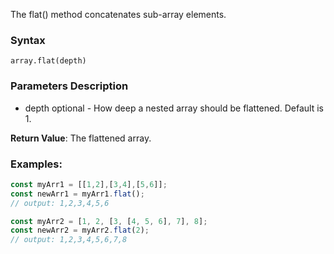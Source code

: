 The flat() method concatenates sub-array elements.

### Syntax
`array.flat(depth)`

### Parameters Description
- depth	optional - How deep a nested array should be flattened.
Default is 1.

**Return Value**: The flattened array.

### Examples:
```js
const myArr1 = [[1,2],[3,4],[5,6]];
const newArr1 = myArr1.flat();
// output: 1,2,3,4,5,6

const myArr2 = [1, 2, [3, [4, 5, 6], 7], 8];
const newArr2 = myArr2.flat(2);
// output: 1,2,3,4,5,6,7,8
```

